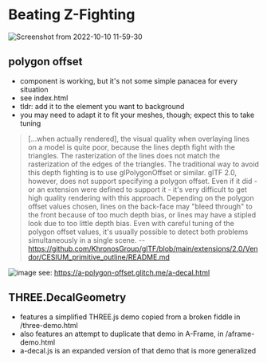 # Beating Z-Fighting

![Screenshot from 2022-10-10 11-59-30](https://user-images.githubusercontent.com/6391152/194927006-40620a3f-7443-4b84-9add-a5fc6f39b1a8.png)


## polygon offset
- component is working, but it's not some simple panacea for every situation
- see index.html
- tldr: add it to the element you want to background
- you may need to adapt it to fit your meshes, though; expect this to take tuning
> [...when actually rendered], the visual quality when overlaying lines on a model is quite poor, because the lines depth fight with the triangles. The rasterization of the lines does not match the rasterization of the edges of the triangles. The traditional way to avoid this depth fighting is to use glPolygonOffset or similar. glTF 2.0, however, does not support specifying a polygon offset. Even if it did - or an extension were defined to support it - it's very difficult to get high quality rendering with this approach. Depending on the polygon offset values chosen, lines on the back-face may "bleed through" to the front because of too much depth bias, or lines may have a stipled look due to too little depth bias. Even with careful tuning of the polygon offset values, it's usually possible to detect both problems simultaneously in a single scene.
-- https://github.com/KhronosGroup/glTF/blob/main/extensions/2.0/Vendor/CESIUM_primitive_outline/README.md

![image](https://user-images.githubusercontent.com/6391152/194926966-9f3d8453-4f1a-4d89-b96c-fb921398fb75.png)
see: https://a-polygon-offset.glitch.me/a-decal.html

## THREE.DecalGeometry
- features a simplified THREE.js demo copied from a broken fiddle in /three-demo.html
- also features an attempt to duplicate that demo in A-Frame, in /aframe-demo.html
- a-decal.js is an expanded version of that demo that is more generalized
